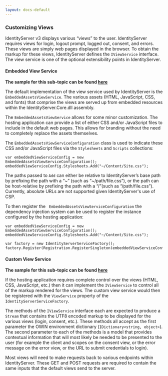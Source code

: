 ```yaml
---
layout: docs-default
---
```


### Customizing Views

IdentityServer v3 displays various “views” to the user. IdentityServer requires views for login, logout prompt, logged out, consent, and errors. These views are simply web pages displayed in the browser. To obtain the markup for these views, IdentityServer defines the `IViewService` interface. The view service is one of the optional extensibility points in IdentityServer.

#### Embedded View Service

**The sample for this sub-topic can be found [here](https://github.com/thinktecture/Thinktecture.IdentityServer.v3.Samples/tree/master/source/EmbeddedAssetsViewService)**

The default implementation of the view service used by IdentityServer is the `EmbeddedAssetsViewService`. The various assets (HTML, JavaScript, CSS, and fonts) that comprise the views are served up from embedded resources within the IdentityServer.Core.dll assembly.

The `EmbeddedAssetsViewService` allows for some minor customization. The hosting application can provide a list of either CSS and/or JavaScript files to include in the default web pages. This allows for branding without the need to completely replace the assets themselves. 

The `EmbeddedAssetsViewServiceConfiguration` class is used to indicate these CSS and/or JavaScript files via the `Stylesheets` and `Scripts` collections:

```
var embeddedViewServiceConfig = new EmbeddedAssetsViewServiceConfiguration();
embeddedViewServiceConfig.Stylesheets.Add("~/Content/Site.css");
```
The paths passed to `Add` can either be relative to IdentityServer’s base path by prefixing the path with a “~” (such as “~/path/file.css”), or the path can be host-relative by prefixing the path with a “/”(such as “/path/file.css”). Currently, absolute URLs are not supported given IdentityServer's use of CSP.

To then register the ` EmbeddedAssetsViewServiceConfiguration` the dependency injection system can be used to register the instance configured by the hosting application:
```
var embeddedViewServiceConfig = new EmbeddedAssetsViewServiceConfiguration();
embeddedViewServiceConfig.Stylesheets.Add("~/Content/Site.css");

var factory = new IdentityServerServiceFactory();
factory.Register(Registration.RegisterSingleton(embeddedViewServiceConfig));
```

#### Custom View Service

**The sample for this sub-topic can be found [here](https://github.com/thinktecture/Thinktecture.IdentityServer.v3.Samples/tree/master/source/CustomViewService)**

If the hosting application requires complete control over the views (HTML, CSS, JavaScript, etc.) then it can implement the `IViewService` to control all of the markup rendered for the views.  The custom view service would then be registered with the `ViewService` property of the `IdentityServerServiceFactory`.

The methods of the `IViewService` interface each are expected to produce a `Stream` that contains the UTF8 encoded markup to be displayed for the various views (login, consent, etc.). These methods all accept as the first parameter the OWIN environment dictionary (`IDictionary<string, object>`). The second parameter to each of the methods is a model that provides contextual information that will most likely be needed to be presented to the user (for example the client and scopes on the consent view, or the error message on the error view, or the URL to submit credentials to login).

Most views will need to make requests back to various endpoints within IdentityServer. These GET and POST requests are required to contain the same inputs that the default views send to the server.
